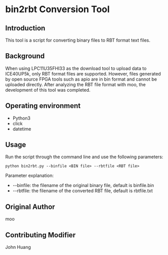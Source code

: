 # bin2rbt Conversion Tool

## Introduction

This tool is a script for converting binary files to RBT format text files.

## Background

When using LPC11U35FHI33 as the download tool to upload data to ICE40UP5k, only RBT format files are supported. However, files generated by open source FPGA tools such as apio are in bin format and cannot be uploaded directly. After analyzing the RBT file format with moo, the development of this tool was completed.

## Operating environment

- Python3
- click
- datetime

## Usage

Run the script through the command line and use the following parameters:

```
python bin2rbt.py --binfile <BIN file> --rbtfile <RBT file>
```

Parameter explanation:

- --binfile: the filename of the original binary file, default is binfile.bin
- --rbtfile: the filename of the converted RBT file, default is rbtfile.txt

## Original Author

moo

## Contributing Modifier

John Huang
